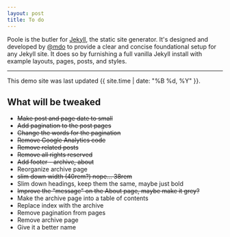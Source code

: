 ```yaml
---
layout: post
title: To do
---
```



Poole is the butler for [Jekyll](http://jekyllrb.com), the static site generator. It's designed and developed by [@mdo](https://twitter.com/mdo) to provide a clear and concise foundational setup for any Jekyll site. It does so by furnishing a full vanilla Jekyll install with example layouts, pages, posts, and styles.

-----

This demo site was last updated {{ site.time | date: "%B %d, %Y" }}.

## What will be tweaked

* ~~Make post and page date to small~~ 
* ~~Add pagination to the post pages~~ 
* ~~Change the words for the pagination~~
* ~~Remove Google Analytics code~~
* ~~Remove related posts~~
* ~~Remove all rights reserved~~
* ~~Add footer - archive, about~~
* Reorganize archive page
* ~~slim down width (40rem?) nope... 38rem~~
* Slim down headings, keep them the same, maybe just bold
* ~~Improve the "message" on the About page, maybe make it grey?~~ 
* Make the archive page into a table of contents
* Replace index with the archive
* Remove pagination from pages
* Remove archive page
* Give it a better name
